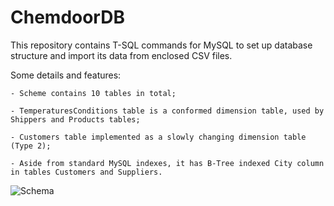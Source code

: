 # ChemdoorDB

This repository contains T-SQL commands for MySQL to set up database structure and import its data from enclosed CSV files.

Some details and features:

    - Scheme contains 10 tables in total;
    
    - TemperaturesConditions table is a conformed dimension table, used by Shippers and Products tables;
    
    - Customers table implemented as a slowly changing dimension table (Type 2);
    
    - Aside from standard MySQL indexes, it has B-Tree indexed City column in tables Customers and Suppliers.
    
![Schema](https://github.com/dimkanividimka/ChemdoorDB/assets/124629748/7f2a67e1-cebd-447e-8f92-c732492f4594)
